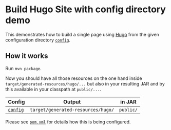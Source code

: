 # Build Hugo Site with config directory demo

This demonstrates how to build a single page using [Hugo](https://gohugo.io/) from the given configuration directory [`config`](config).

## How it works

Run `mvn package`.

Now you should have all those resources on the one hand inside `target/generated-resources/hugo/...` but also in your resulting JAR and by this available in your classpath at `public/...`.

| Config | Output | in JAR |
| ------ | ------ | ------ |
| [`config`](config) | `target/generated-resources/hugo/` | `public/` | 

Please see [`pom.xml`](pom.xml) for details how this is being configured.
